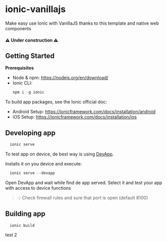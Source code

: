 # ionic-vanillajs
Make easy use Ionic with VanillaJS thanks to this template and native web components

#### :warning: Under construction :warning:

## Getting Started

**Prerequisites**
* Node & npm: https://nodejs.org/en/download/
* Ionic CLI:
  ```javascript
  npm i -g ionic
  ```
To build app packages, see the Ionic official doc:
* Android Setup: https://ionicframework.com/docs/installation/android
* iOS Setup: https://ionicframework.com/docs/installation/ios 

## Developing app
```javascript
  ionic serve
```
To test app on device, de best way is using [DevApp](https://ionicframework.com/docs/appflow/devapp).

Installs it on you device and execute:
```javascript
  ionic serve --devapp
```
Open DevApp and wait while find de app served. Select it and test your app with access to device functions

> :bulb:  Check firewall rules and sure that port is open (default 8100)  

## Building app
```javascript
  ionic build
```

test  2
